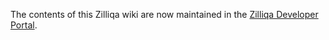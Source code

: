 The contents of this Zilliqa wiki are now maintained in the [Zilliqa Developer Portal](https://dev.zilliqa.com/).